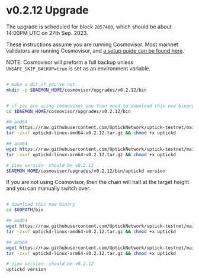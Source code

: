 # v0.2.12 Upgrade

The upgrade is scheduled for block `2057480`, which should be about 14:00PM UTC on 27th Sep. 2023.

These instructions assume you are running Cosmovisor. Most mainnet validators are running Cosmovisor, and [a setup guide can be found here](https://upticknft.gitbook.io/uptick-network-documentation/guides/quickstart/cosmovisor).

NOTE: Cosmovisor will preform a full backup unless `UNSAFE_SKIP_BACKUP=true` is set as an environment variable.

```bash

# make a dir if you've not
mkdir -p $DAEMON_HOME/cosmovisor/upgrades/v0.2.12/bin


# if you are using cosmovisor you then need to download this new binary
cd $DAEMON_HOME/cosmovisor/upgrades/v0.2.12/bin

## amd64
wget https://raw.githubusercontent.com/UptickNetwork/uptick-testnet/main/origin_1170-1/lib/uptickd-linux-amd64-v0.2.12.tar.gz
tar -zxvf uptickd-linux-amd64-v0.2.12.tar.gz && chmod +x uptickd

## arm64
wget https://raw.githubusercontent.com/UptickNetwork/uptick-testnet/main/origin_1170-1/lib/uptickd-linux-arm64-v0.2.12.tar.gz
tar -zxvf uptickd-linux-arm64-v0.2.12.tar.gz && chmod +x uptickd

# View version- should be v0.2.12
$DAEMON_HOME/cosmovisor/upgrades/v0.2.12/bin/uptickd version
```

If you are not using Cosmovisor, then the chain will halt at the target height and you can manually switch over.

```bash

# download this new binary
cd $GOPATH/bin

## amd64
wget https://raw.githubusercontent.com/UptickNetwork/uptick-testnet/main/origin_1170-1/lib/uptickd-linux-amd64-v0.2.12.tar.gz
tar -zxvf uptickd-linux-amd64-v0.2.12.tar.gz && chmod +x uptickd

## arm64
wget https://raw.githubusercontent.com/UptickNetwork/uptick-testnet/main/origin_1170-1/lib/uptickd-linux-arm64-v0.2.12.tar.gz
tar -zxvf uptickd-linux-arm64-v0.2.12.tar.gz && chmod +x uptickd

# View version- should be v0.2.12
uptickd version
```

